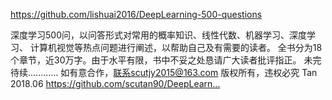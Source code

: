 https://github.com/lishuai2016/DeepLearning-500-questions


深度学习500问，以问答形式对常用的概率知识、线性代数、机器学习、深度学习、
计算机视觉等热点问题进行阐述，以帮助自己及有需要的读者。 
全书分为18个章节，近30万字。由于水平有限，书中不妥之处恳请广大读者批评指正。
 未完待续............ 如有意合作，联系scutjy2015@163.com 版权所有，违权必究 Tan 2018.06 https://github.com/scutan90/DeepLearn…
